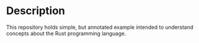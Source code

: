 # Description

This repository holds simple, but annotated example intended to understand concepts about the Rust programming language.